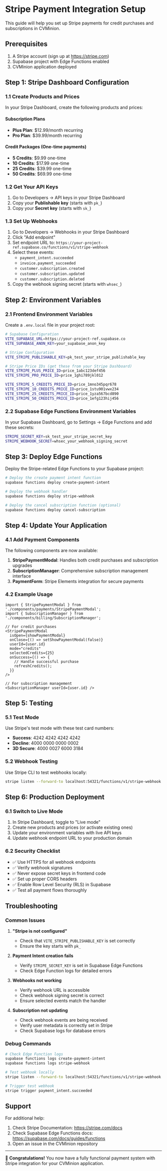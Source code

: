 # Stripe Payment Integration Setup

This guide will help you set up Stripe payments for credit purchases and subscriptions in CVMinion.

## Prerequisites

1. A Stripe account (sign up at https://stripe.com)
2. Supabase project with Edge Functions enabled
3. CVMinion application deployed

## Step 1: Stripe Dashboard Configuration

### 1.1 Create Products and Prices

In your Stripe Dashboard, create the following products and prices:

#### Subscription Plans
- **Plus Plan**: $12.99/month recurring
- **Pro Plan**: $39.99/month recurring

#### Credit Packages (One-time payments)
- **5 Credits**: $9.99 one-time
- **10 Credits**: $17.99 one-time  
- **25 Credits**: $39.99 one-time
- **50 Credits**: $69.99 one-time

### 1.2 Get Your API Keys

1. Go to Developers → API keys in your Stripe Dashboard
2. Copy your **Publishable key** (starts with `pk_`)
3. Copy your **Secret key** (starts with `sk_`)

### 1.3 Set Up Webhooks

1. Go to Developers → Webhooks in your Stripe Dashboard
2. Click "Add endpoint"
3. Set endpoint URL to: `https://your-project-ref.supabase.co/functions/v1/stripe-webhook`
4. Select these events:
   - `payment_intent.succeeded`
   - `invoice.payment_succeeded`
   - `customer.subscription.created`
   - `customer.subscription.updated`
   - `customer.subscription.deleted`
5. Copy the webhook signing secret (starts with `whsec_`)

## Step 2: Environment Variables

### 2.1 Frontend Environment Variables

Create a `.env.local` file in your project root:

```bash
# Supabase Configuration
VITE_SUPABASE_URL=https://your-project-ref.supabase.co
VITE_SUPABASE_ANON_KEY=your_supabase_anon_key

# Stripe Configuration
VITE_STRIPE_PUBLISHABLE_KEY=pk_test_your_stripe_publishable_key

# Stripe Price IDs (get these from your Stripe Dashboard)
VITE_STRIPE_PLUS_PRICE_ID=price_1abc123def456
VITE_STRIPE_PRO_PRICE_ID=price_1ghi789jkl012

VITE_STRIPE_5_CREDITS_PRICE_ID=price_1mno345pqr678
VITE_STRIPE_10_CREDITS_PRICE_ID=price_1stu901vwx234
VITE_STRIPE_25_CREDITS_PRICE_ID=price_1yza567bcd890
VITE_STRIPE_50_CREDITS_PRICE_ID=price_1efg123hij456
```

### 2.2 Supabase Edge Functions Environment Variables

In your Supabase Dashboard, go to Settings → Edge Functions and add these secrets:

```bash
STRIPE_SECRET_KEY=sk_test_your_stripe_secret_key
STRIPE_WEBHOOK_SECRET=whsec_your_webhook_signing_secret
```

## Step 3: Deploy Edge Functions

Deploy the Stripe-related Edge Functions to your Supabase project:

```bash
# Deploy the create payment intent function
supabase functions deploy create-payment-intent

# Deploy the webhook handler
supabase functions deploy stripe-webhook

# Deploy the cancel subscription function (optional)
supabase functions deploy cancel-subscription
```

## Step 4: Update Your Application

### 4.1 Add Payment Components

The following components are now available:

1. **StripePaymentModal**: Handles both credit purchases and subscription upgrades
2. **SubscriptionManager**: Comprehensive subscription management interface
3. **PaymentForm**: Stripe Elements integration for secure payments

### 4.2 Example Usage

```tsx
import { StripePaymentModal } from './components/payments/StripePaymentModal';
import { SubscriptionManager } from './components/billing/SubscriptionManager';

// For credit purchases
<StripePaymentModal
  isOpen={showPaymentModal}
  onClose={() => setShowPaymentModal(false)}
  userId={user.id}
  mode="credits"
  selectedCredits={25}
  onSuccess={() => {
    // Handle successful purchase
    refreshCredits();
  }}
/>

// For subscription management
<SubscriptionManager userId={user.id} />
```

## Step 5: Testing

### 5.1 Test Mode

Use Stripe's test mode with these test card numbers:

- **Success**: 4242 4242 4242 4242
- **Decline**: 4000 0000 0000 0002
- **3D Secure**: 4000 0027 6000 3184

### 5.2 Webhook Testing

Use Stripe CLI to test webhooks locally:

```bash
stripe listen --forward-to localhost:54321/functions/v1/stripe-webhook
```

## Step 6: Production Deployment

### 6.1 Switch to Live Mode

1. In Stripe Dashboard, toggle to "Live mode"
2. Create new products and prices (or activate existing ones)
3. Update your environment variables with live API keys
4. Update webhook endpoint URL to your production domain

### 6.2 Security Checklist

- ✅ Use HTTPS for all webhook endpoints
- ✅ Verify webhook signatures
- ✅ Never expose secret keys in frontend code
- ✅ Set up proper CORS headers
- ✅ Enable Row Level Security (RLS) in Supabase
- ✅ Test all payment flows thoroughly

## Troubleshooting

### Common Issues

1. **"Stripe is not configured"**
   - Check that `VITE_STRIPE_PUBLISHABLE_KEY` is set correctly
   - Ensure the key starts with `pk_`

2. **Payment Intent creation fails**
   - Verify `STRIPE_SECRET_KEY` is set in Supabase Edge Functions
   - Check Edge Function logs for detailed errors

3. **Webhooks not working**
   - Verify webhook URL is accessible
   - Check webhook signing secret is correct
   - Ensure selected events match the handler

4. **Subscription not updating**
   - Check webhook events are being received
   - Verify user metadata is correctly set in Stripe
   - Check Supabase logs for database errors

### Debug Commands

```bash
# Check Edge Function logs
supabase functions logs create-payment-intent
supabase functions logs stripe-webhook

# Test webhook locally
stripe listen --forward-to localhost:54321/functions/v1/stripe-webhook

# Trigger test webhook
stripe trigger payment_intent.succeeded
```

## Support

For additional help:

1. Check Stripe Documentation: https://stripe.com/docs
2. Check Supabase Edge Functions docs: https://supabase.com/docs/guides/functions
3. Open an issue in the CVMinion repository

---

🎉 **Congratulations!** You now have a fully functional payment system with Stripe integration for your CVMinion application. 
